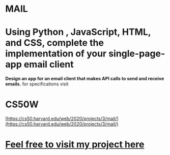 # MAIL
# Using  Python , JavaScript, HTML, and CSS, complete the implementation of your single-page-app email client 
**Design an app for an email client that makes API calls to send and receive emails.**
for specifications visit 
# CS50W
[https://cs50.harvard.edu/web/2020/projects/3/mail/](https://cs50.harvard.edu/web/2020/projects/3/mail/)
#
# [Feel free to visit my project here](https://github.com/nida-afk/mail/)
